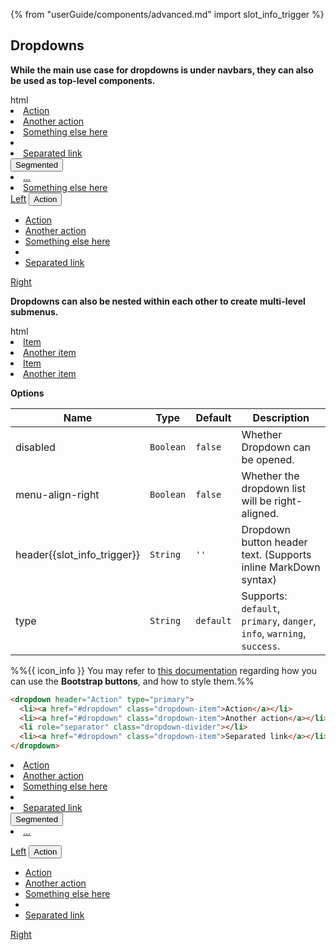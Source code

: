 {% from "userGuide/components/advanced.md" import slot_info_trigger %}

## Dropdowns

**While the main use case for dropdowns is under navbars, they can also be used as top-level components.**

<include src="codeAndOutput.md" boilerplate >
<variable name="highlightStyle">html</variable>
<variable name="code">
<!--Notice how header attribute supports inline MarkDown-->
<dropdown header="*Action*" type="primary">
  <li><a href="#dropdown" class="dropdown-item">Action</a></li>
  <li><a href="#dropdown" class="dropdown-item">Another action</a></li>
  <li><a href="#dropdown" class="dropdown-item">Something else here</a></li>
  <li role="separator" class="dropdown-divider"></li>
  <li><a href="#dropdown" class="dropdown-item">Separated link</a></li>
</dropdown>

<!-- For segmented dropdown, ignore header and add a "before" slot -->
<dropdown type="info">
  <button slot="before" type="button" class="btn btn-info">Segmented</button>
  <li><a href="#dropdown" class="dropdown-item">...</a></li>
</dropdown>

<!-- Right aligned list -->
<dropdown header="Right aligned list" type="primary" menu-align-right>
  <li><a href="#dropdown" class="dropdown-item">Something else here</a></li>
</dropdown>

<!-- Inside a Bootstrap button group -->
<div class="btn-group d-flex mt-3" role="group">
  <a href="#dropdown" class="btn btn-danger w-100" role="button">Left</a>
  <!-- With slots you can handle some elements as native Bootstrap -->
  <dropdown class="w-100">
    <button slot="button" type="button" class="btn btn-warning dropdown-toggle w-100">
      Action
      <span class="caret"></span>
    </button>
    <ul slot="dropdown-menu" class="dropdown-menu">
      <li><a href="#dropdown" class="dropdown-item">Action</a></li>
      <li><a href="#dropdown" class="dropdown-item">Another action</a></li>
      <li><a href="#dropdown" class="dropdown-item">Something else here</a></li>
      <li role="separator" class="dropdown-divider"></li>
      <li><a href="#dropdown" class="dropdown-item">Separated link</a></li>
    </ul>
  </dropdown>
  <a href="#dropdown" class="btn btn-success w-100" role="button">Right</a>
</div>
</variable>
</include>

**Dropdowns can also be nested within each other to create multi-level submenus.**

<include src="codeAndOutput.md" boilerplate >
<variable name="highlightStyle">html</variable>
<variable name="code">
<!-- Nest the dropdown syntax to create dropdown submenus -->
<dropdown header="*Multi-Level Dropdown*" type="primary">
  <li><a href="#dropdown" class="dropdown-item">Item</a></li>
  <li><a href="#dropdown" class="dropdown-item">Another item</a></li>
  <dropdown header="*Submenu*">
    <li><a href="#dropdown" class="dropdown-item">Item</a></li>
    <li><a href="#dropdown" class="dropdown-item">Another item</a></li>
  </dropdown>
</dropdown>
</variable>
</include>

****Options****

Name | Type | Default | Description
--- | --- | --- | ---
disabled | `Boolean` | `false` | Whether Dropdown can be opened.
menu-align-right | `Boolean` | `false` | Whether the dropdown list will be right-aligned.
header{{slot_info_trigger}} | `String` | `''` | Dropdown button header text. (Supports inline MarkDown syntax)
type | `String` | `default` | Supports: `default`, `primary`, `danger`, `info`, `warning`, `success`.

<div class="indented">

%%{{ icon_info }} You may refer to [this documentation](https://getbootstrap.com/docs/5.1/components/buttons/) regarding how you can use the **Bootstrap buttons**, and how to style them.%%
</div>


<div id="short" class="d-none">

```markdown
<dropdown header="Action" type="primary">
  <li><a href="#dropdown" class="dropdown-item">Action</a></li>
  <li><a href="#dropdown" class="dropdown-item">Another action</a></li>
  <li role="separator" class="dropdown-divider"></li>
  <li><a href="#dropdown" class="dropdown-item">Separated link</a></li>
</dropdown>
```
</div>

<div id="examples" class="d-none">

<dropdown header="Action" type="primary">
  <li><a href="#dropdown" class="dropdown-item">Action</a></li>
  <li><a href="#dropdown" class="dropdown-item">Another action</a></li>
  <li><a href="#dropdown" class="dropdown-item">Something else here</a></li>
  <li role="separator" class="dropdown-divider"></li>
  <li><a href="#dropdown" class="dropdown-item">Separated link</a></li>
</dropdown>

<!-- For segmented dropdown, ignore header and add a "before" slot -->
<dropdown type="info">
  <button slot="before" type="button" class="btn btn-info">Segmented</button>
  <li><a href="#dropdown" class="dropdown-item">...</a></li>
</dropdown>
<p/>
<!-- In a button group -->
<div class="btn-group d-flex" role="group">
  <a href="#dropdown" class="btn btn-danger w-100" role="button">Left</a>
  <!-- With slots you can handle some elements as native Bootstrap -->
  <dropdown class="w-100">
    <button slot="button" type="button" class="btn btn-warning dropdown-toggle w-100">
      Action
      <span class="caret"></span>
    </button>
    <ul slot="dropdown-menu" class="dropdown-menu">
      <li><a href="#dropdown" class="dropdown-item">Action</a></li>
      <li><a href="#dropdown" class="dropdown-item">Another action</a></li>
      <li><a href="#dropdown" class="dropdown-item">Something else here</a></li>
      <li role="separator" class="dropdown-divider"></li>
      <li><a href="#dropdown" class="dropdown-item">Separated link</a></li>
    </ul>
  </dropdown>
  <a href="#dropdown" class="btn btn-success w-100" role="button">Right</a>
</div>
</div>
